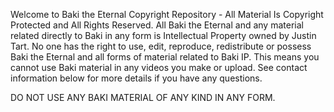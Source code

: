 Welcome to Baki the Eternal Copyright Repository - All Material Is Copyright Protected and All Rights Reserved. All Baki the Eternal and any material related directly to Baki in any form is Intellectual Property owned by Justin Tart. No one has the right to use, edit, reproduce, redistribute or possess Baki the Eternal and all forms of material related to Baki IP. This means you cannot use Baki material in any videos you make or upload. See contact information below for more details if you have any questions. 

DO NOT USE ANY BAKI MATERIAL OF ANY KIND IN ANY FORM. 

<!--

- 🔭 I’m currently working on The Baki Project
- 👯 I’m looking to collaborate on videos and audio.
- 🤔 I’m looking for help with marketing and promotion. Also places and ways to monetize videos, gifs and pictures/images.
- 📫 How to reach me: bakieternal@gmx.com

Thank you for your time,

Justin Tart

Baki the Eternal

-->
